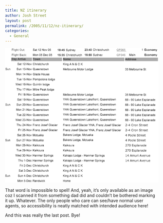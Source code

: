 ```yaml
---
title: NZ itinerary
author: Josh Street
layout: post
permalink: /2005/11/12/nz-itinerary/
categories:
  - General
---
```

![My itinerary for NZ][1]

That word is impossible to spell! And, yeah, it&#8217;s only available as an image coz I scanned it from something dad did and couldn&#8217;t be bothered marking it up. Whatever. The only people who care can see/have normal user agents, so accessibility is neatly matched with intended audience here!

And this was really the last post. Bye!

 [1]: /blog/wp-content/2005/11/nzitenary.png